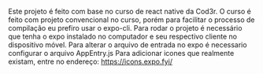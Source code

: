 Este projeto é feito com base no curso de react native da Cod3r.
O curso é feito com projeto convencional no curso, porém para facilitar o processo de compilação eu prefiro usar o expo-cli.
Para rodar o projeto é necessário que tenha o expo instalado no computador e seu respectivo cliente no dispositivo móvel.
Para alterar o arquivo de entrada no expo é necessario configurar o arquivo AppEntry.js
Para adicionar icones que realmente existam, entre no endereço:
https://icons.expo.fyi/
